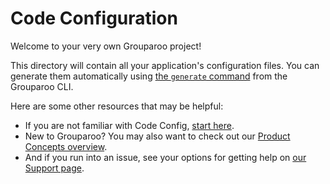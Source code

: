 # Code Configuration

Welcome to your very own Grouparoo project!

This directory will contain all your application's configuration files. You can generate them automatically using [the `generate` command](https://www.grouparoo.com/docs/cli/config#generate) from the Grouparoo CLI.

Here are some other resources that may be helpful:

- If you are not familiar with Code Config, [start here](https://www.grouparoo.com/docs/config/code-config).
- New to Grouparoo? You may also want to check out our [Product Concepts overview](https://www.grouparoo.com/docs/getting-started/product-concepts).
- And if you run into an issue, see your options for getting help on [our Support page](https://www.grouparoo.com/docs/support).
